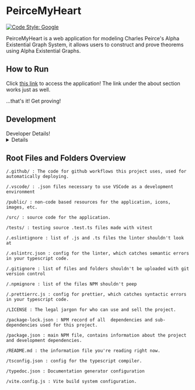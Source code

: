 # PeirceMyHeart

[![Code Style: Google](https://img.shields.io/badge/code%20style-google-blueviolet.svg)](https://github.com/google/gts)

PeirceMyHeart is a web application for modeling Charles Peirce's Alpha Existential Graph System,
it allows users to construct and prove theorems using Alpha Existential Graphs.

## How to Run

Click [this link](rairlab.github.io/Peirce-My-Heart/) to access the application! The link under the 
about section works just as well.

...that's it! Get proving!

## Development 

<summary> Developer Details! </summary>

<details>

**All listed commands should be run in the project root (Peirce-My-Heart)**

### Documentation

The documentation is deployed with the application and can be accessed [here](https://rairlab.github.io/Peirce-My-Heart/docs/)

### Installing Development Tools

1. Install *Node.js* and *npm*. [Follow the instructions here](https://nodejs.org/en/download)

2. Download all dev dependencies using npm. This command will read all dev
dependencies from `package.json` and install them.
```bash
npm install 
```

### Familiarizing yourself with Development Tools

We use the following development tools: 

1. [**npm**](https://www.npmjs.com/) : npm (node package manager) is a package manager for nodejs projects. We use it exclusively
to install and manage the rest of our nodejs based development dependencies such as typescript, vite, etc.
We also use it to invoke all core development tools via `npm run`.

2. [**Vite**](https://vitejs.dev/) : Vite is an asset bundler and build system for large web projects with 
many types of resources such as typescript. Additionally, it provides excellent debugging features.
We use it as a build system for Typescript, Asset Compressor, and Live Debugger.

3. [**gts**](https://github.com/google/gts) : gts (Google TypeScript Style) is a set of style guidelines and tools for typescript
consistent and readable formatting. It provides defaults for the following tools we use:
    * **eslint** : an extensible linter for javascript and typescript code. It catches 
      many semantic errors such as unused variables.
    * **prettier** : an opinionated code formatter that enforces a code style. It enforces
      syntactic style such as indentation and spacing.

4. [**Vitest**](https://vitest.dev/) : A unit testing framework native to Vite with support for TypeScript. It allows for github workflow compatibility and running numerous tests with one command.


## Linting

Lint the code to make sure your code follows all gts style guidelines. To lint gts will invoke eslint and prettier, based
on its defaults and our modifications.
Run the following to get style guideline messages about your code:
```bash
npm run lint
```
Github will prevent you from merging your PR until your code meets style guidelines 
(npm run lint exists with no errors) so it is important to stay on top of this.

gts is a very powerful tool and provides the ability to automatically fix most code
you write to be inline with the projects style guidelines. We invoke it through
```bash
npm run fix
```

## Building
Build the project to the `/dist/` directory using Vite in either development or production mode.
In production mode, all code will be compiled and compressed into a single file to ensure extremely
fast loading of the web page, however debugging will be impossible. To build in production mode
run:
```bash
npm run build
```

In development mode, Vite will include a typescript source map with
the compiled js files, allowing you to seamlessly debug the application in browser. To build in
development mode run:
```bash
npm run build-dev
```

## Debugging

Vite comes bundled with some very powerful debugging tools, the first of which is live
recompilation, during which any edits you make to the source file are immediately compiled 
and changes in the application appear right away in a corresponding web browser window. To 
open a browser window and start listening for changes you can use the following command:
```bash
npm run live-edit
```
Live editing is very cool but if you want to debug you would have to set breakpoints in the browser
debugger which can be annoying. In order to use VS Code debugger while the browser is open is a
two step process. First, launch the Vite development server with:
```bash
npm run vsc-debug
```
Then go to the VS Code debug window and select the "Chrome Vite Debug" configuration and run it
(Other browsers can be supported through the correct VSC extensions). A new chrome window will
open attached to the Vite server, any vs code breakpoints triggered in chrome
will be jumped to in VSC.


## Testing

Also, test your "backend" changes! Vitest will help here by looking for all .test.ts files in /tests/AEGTree and running them.
To perform this locally in a terminal, run the following:
```bash
npm run aegtest
```
</details>

## Root Files and Folders Overview
```
/.github/ : The code for github workflows this project uses, used for automatically deploying.

/.vscode/ : .json files necessary to use VSCode as a development environment

/public/ : non-code based resources for the application, icons, images, etc.

/src/ : source code for the application.

/tests/ : testing source .test.ts files made with vitest

/.eslintignore : list of .js and .ts files the linter shouldn't look at

/.eslintrc.json : config for the linter, which catches semantic errors in your typescript code.

/.gitignore : list of files and folders shouldn't be uploaded with git version control

/.npmignore : list of the files NPM shouldn't peep

/.prettierrc.js : config for prettier, which catches syntactic errors in your typescript code.

/LICENSE : The legal jargon for who can use and sell the project.

/package-lock.json : NPM record of all  dependencies and sub-dependencies used for this project.

/package.json : main NPM file, contains information about the project and development dependencies.

/README.md : the information file you're reading right now.

/tsconfig.json : config for the typescript compiler.

/typedoc.json : Documentation generator configuration

/vite.config.js : Vite build system configuration.

```

